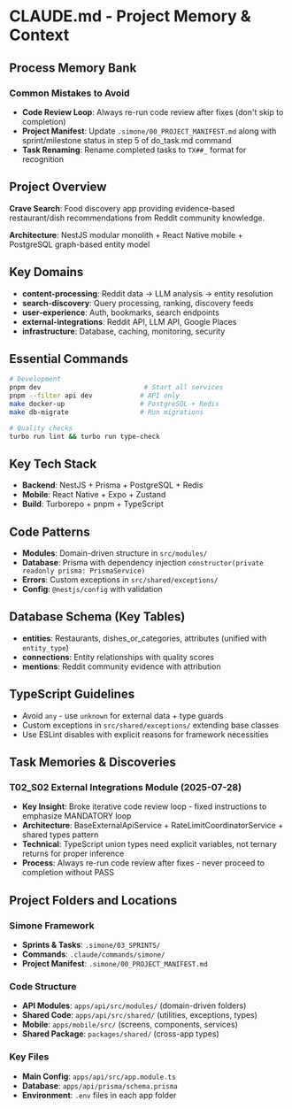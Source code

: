 # CLAUDE.md - Project Memory & Context

## Process Memory Bank

### Common Mistakes to Avoid
- **Code Review Loop**: Always re-run code review after fixes (don't skip to completion)
- **Project Manifest**: Update `.simone/00_PROJECT_MANIFEST.md` along with sprint/milestone status in step 5 of do_task.md command
- **Task Renaming**: Rename completed tasks to `TX##_` format for recognition

## Project Overview

**Crave Search**: Food discovery app providing evidence-based restaurant/dish recommendations from Reddit community knowledge.

**Architecture**: NestJS modular monolith + React Native mobile + PostgreSQL graph-based entity model

## Key Domains
- **content-processing**: Reddit data → LLM analysis → entity resolution
- **search-discovery**: Query processing, ranking, discovery feeds  
- **user-experience**: Auth, bookmarks, search endpoints
- **external-integrations**: Reddit API, LLM API, Google Places
- **infrastructure**: Database, caching, monitoring, security

## Essential Commands

```bash
# Development
pnpm dev                          # Start all services
pnpm --filter api dev            # API only
make docker-up                   # PostgreSQL + Redis
make db-migrate                  # Run migrations

# Quality checks  
turbo run lint && turbo run type-check
```

## Key Tech Stack
- **Backend**: NestJS + Prisma + PostgreSQL + Redis
- **Mobile**: React Native + Expo + Zustand 
- **Build**: Turborepo + pnpm + TypeScript

## Code Patterns
- **Modules**: Domain-driven structure in `src/modules/`
- **Database**: Prisma with dependency injection `constructor(private readonly prisma: PrismaService)`
- **Errors**: Custom exceptions in `src/shared/exceptions/`
- **Config**: `@nestjs/config` with validation

## Database Schema (Key Tables)
- **entities**: Restaurants, dishes_or_categories, attributes (unified with `entity_type`)
- **connections**: Entity relationships with quality scores  
- **mentions**: Reddit community evidence with attribution

## TypeScript Guidelines
- Avoid `any` - use `unknown` for external data + type guards
- Custom exceptions in `src/shared/exceptions/` extending base classes
- Use ESLint disables with explicit reasons for framework necessities

## Task Memories & Discoveries

### T02_S02 External Integrations Module (2025-07-28)
- **Key Insight**: Broke iterative code review loop - fixed instructions to emphasize MANDATORY loop
- **Architecture**: BaseExternalApiService + RateLimitCoordinatorService + shared types pattern
- **Technical**: TypeScript union types need explicit variables, not ternary returns for proper inference
- **Process**: Always re-run code review after fixes - never proceed to completion without PASS

## Project Folders and Locations

### Simone Framework
- **Sprints & Tasks**: `.simone/03_SPRINTS/`
- **Commands**: `.claude/commands/simone/`
- **Project Manifest**: `.simone/00_PROJECT_MANIFEST.md`

### Code Structure  
- **API Modules**: `apps/api/src/modules/` (domain-driven folders)
- **Shared Code**: `apps/api/src/shared/` (utilities, exceptions, types)
- **Mobile**: `apps/mobile/src/` (screens, components, services)
- **Shared Package**: `packages/shared/` (cross-app types)

### Key Files
- **Main Config**: `apps/api/src/app.module.ts`
- **Database**: `apps/api/prisma/schema.prisma`
- **Environment**: `.env` files in each app folder